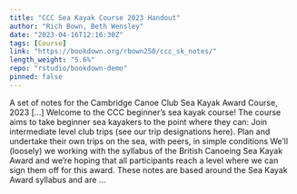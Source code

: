 ```yaml
---
title: "CCC Sea Kayak Course 2023 Handout"
author: "Rich Bown, Beth Wensley"
date: "2023-04-16T12:16:30Z"
tags: [Course]
link: "https://bookdown.org/rbown250/ccc_sk_notes/"
length_weight: "5.6%"
repo: "rstudio/bookdown-demo"
pinned: false
---
```


A set of notes for the Cambridge Canoe Club Sea Kayak Award Course, 2023 [...] Welcome to the CCC beginner’s sea kayak course! The course aims to take beginner sea kayakers to the point where they can: Join intermediate level club trips (see our trip designations here). Plan and undertake their own trips on the sea, with peers, in simple conditions We’ll (loosely) we working with the syllabus of the British Canoeing Sea Kayak Award and we’re hoping that all participants reach a level where we can sign them off for this award. These notes are based around the Sea Kayak Award syllabus and are ...
